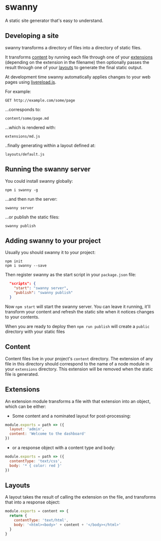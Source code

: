 # swanny

A static site generator that's easy to understand.

## Developing a site

swanny transforms a directory of files into a directory of static files.

It transforms [content](#content) by running each file through one of your [extensions](#extensions) (depending on the extension in the filename) then optionally passes the result through one of your [layouts](#layouts) to generate the final static output.

At development time swanny automatically applies changes to your web pages using
[livereload.js](https://github.com/livereload/livereload-js).

For example:

```
GET http://example.com/some/page
```

...corresponds to:

```
content/some/page.md
```

...which is rendered with:

```
extensions/md.js
```

..finally generating within a layout defined at:

```
layouts/default.js
```

## Running the swanny server

You could install swanny globally:

    npm i swanny -g

...and then run the server:

    swanny server

...or publish the static files:

    swanny publish

## Adding swanny to your project

Usually you should swanny it to your project:

    npm init
    npm i swanny --save

Then register swanny as the start script in your `package.json` file:

```json
  "scripts": {
    "start": "swanny server",
    "publish": "swanny publish"
  }
```

Now `npm start` will start the swanny server. You can leave it running, it'll
transform your content and refresh the static site when it notices changes to
your contents.

When you are ready to deploy then `npm run publish` will create a `public`
directory with your static files

## Content

Content files live in your project's `content` directory. The extension of any
file in this directory should correspond to the name of a node module in your
`extensions` directory. This extension will be removed when the static file is
generated.

## Extensions

An extension module transforms a file with that extension into an object,
which can be either:

* Some content and a nominated layout for post-processing:

```js
module.exports = path => ({
  layout: 'admin',
  content: 'Welcome to the dashboard'
})
 ```

* or a response object with a content type and body:

```js
module.exports = path => ({
  contentType: 'text/css',
  body: '* { color: red }'
})
```

## Layouts

A layout takes the result of calling the extension on the file, and transforms
that into a response object:

```js
module.exports = content => {
  return {
    contentType: 'text/html',
    body: '<html><body>' + content + '</body></html>'
  }
}
```
